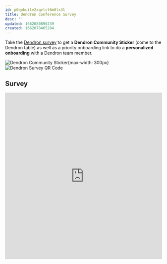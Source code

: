 ```yaml
---
id: p0qokuilv2xqvlct6m0lx3l
title: Dendron Conference Survey
desc: ''
updated: 1662080896239
created: 1662078465284
---
```


Take the [Dendron survey](https://airtable.com/shr4jCvgmkc83mz2C) to get a **Dendron Community Sticker** (come to the Dendron table) as well as a priority onboarding link to do a **personalized onboarding** with a Dendron team member. 

![Dendron Community Sticker](https://ik.imagekit.io/fpjzhqpv1/unknown_8ShT9EKuR.png?ik-sdk-version=javascript-1.4.3&updatedAt=1662079059257){max-width: 300px}
![Dendron Survey QR Code](https://ik.imagekit.io/fpjzhqpv1/qr2_PQ3rZqO6p.png?ik-sdk-version=javascript-1.4.3&updatedAt=1662080883537)

## Survey

<iframe class="airtable-embed" src="https://airtable.com/embed/shr4jCvgmkc83mz2C?backgroundColor=blue" frameborder="0" onmousewheel="" width="100%" height="533" style="background: transparent; border: 1px solid #ccc;"></iframe>